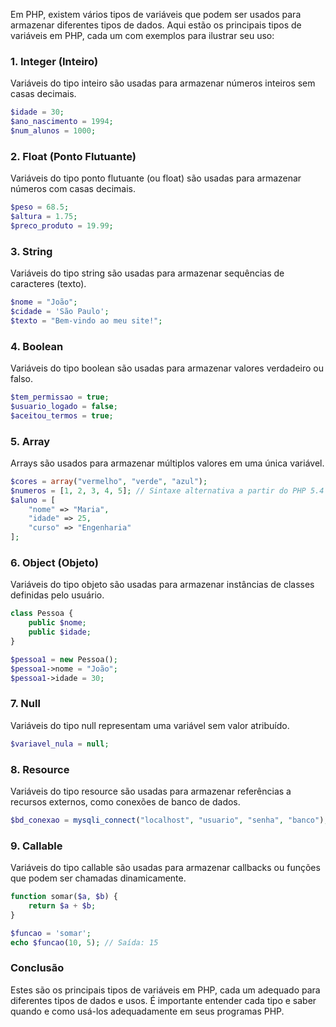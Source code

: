 Em PHP, existem vários tipos de variáveis que podem ser usados para armazenar diferentes tipos de dados. Aqui estão os principais tipos de variáveis em PHP, cada um com exemplos para ilustrar seu uso:

### 1. Integer (Inteiro)

Variáveis do tipo inteiro são usadas para armazenar números inteiros sem casas decimais.

```php
$idade = 30;
$ano_nascimento = 1994;
$num_alunos = 1000;
```

### 2. Float (Ponto Flutuante)

Variáveis do tipo ponto flutuante (ou float) são usadas para armazenar números com casas decimais.

```php
$peso = 68.5;
$altura = 1.75;
$preco_produto = 19.99;
```

### 3. String

Variáveis do tipo string são usadas para armazenar sequências de caracteres (texto).

```php
$nome = "João";
$cidade = 'São Paulo';
$texto = "Bem-vindo ao meu site!";
```

### 4. Boolean

Variáveis do tipo boolean são usadas para armazenar valores verdadeiro ou falso.

```php
$tem_permissao = true;
$usuario_logado = false;
$aceitou_termos = true;
```

### 5. Array

Arrays são usados para armazenar múltiplos valores em uma única variável.

```php
$cores = array("vermelho", "verde", "azul");
$numeros = [1, 2, 3, 4, 5]; // Sintaxe alternativa a partir do PHP 5.4
$aluno = [
    "nome" => "Maria",
    "idade" => 25,
    "curso" => "Engenharia"
];
```

### 6. Object (Objeto)

Variáveis do tipo objeto são usadas para armazenar instâncias de classes definidas pelo usuário.

```php
class Pessoa {
    public $nome;
    public $idade;
}

$pessoa1 = new Pessoa();
$pessoa1->nome = "João";
$pessoa1->idade = 30;
```

### 7. Null

Variáveis do tipo null representam uma variável sem valor atribuído.

```php
$variavel_nula = null;
```

### 8. Resource

Variáveis do tipo resource são usadas para armazenar referências a recursos externos, como conexões de banco de dados.

```php
$bd_conexao = mysqli_connect("localhost", "usuario", "senha", "banco");
```

### 9. Callable

Variáveis do tipo callable são usadas para armazenar callbacks ou funções que podem ser chamadas dinamicamente.

```php
function somar($a, $b) {
    return $a + $b;
}

$funcao = 'somar';
echo $funcao(10, 5); // Saída: 15
```

### Conclusão

Estes são os principais tipos de variáveis em PHP, cada um adequado para diferentes tipos de dados e usos. É importante entender cada tipo e saber quando e como usá-los adequadamente em seus programas PHP.
